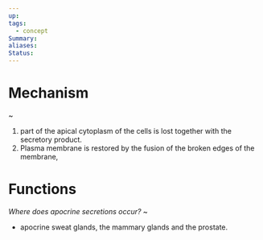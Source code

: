 ```yaml
---
up: 
tags:
  - concept
Summary: 
aliases: 
Status:
---
```

# Mechanism
~
1. part of the apical cytoplasm of the cells is lost together with the secretory product.
2. Plasma membrane is restored by the fusion of the broken edges of the membrane,
<!--SR:!2025-03-14,4,270-->

# Functions
*Where does apocrine secretions occur?*
~
- apocrine sweat glands, the mammary glands and the prostate.
<!--SR:!2025-03-11,1,232-->
